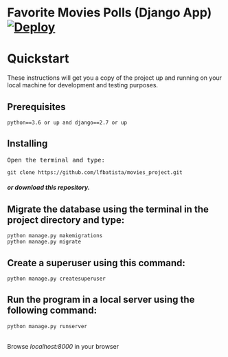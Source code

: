 # Favorite Movies Polls (Django App) [![Deploy](https://www.herokucdn.com/deploy/button.svg)](https://heroku.com/deploy?template=https://github.com/lfbatista/movies_project/)

<h1>Quickstart</h1>
<p>These instructions will get you a copy of the project up and running on your local machine for development and testing purposes.</p>

<h2>Prerequisites</h2>
<code>python==3.6 or up and django==2.7 or up</code>

<h2>Installing</h2>
<pre>Open the terminal and type:</pre>
<code>git clone https://github.com/lfbatista/movies_project.git</code><br>
<h5>or download this repository.</h5>

<h2>Migrate the database using the terminal in the project directory and type:</h2>
<code>python manage.py makemigrations</code><br>
<code>python manage.py migrate</code>

<h2>Create a superuser using this command:</h2>
<code>python manage.py createsuperuser</code>

<h2>Run the program in a local server using the following command:</h2>
<code>python manage.py runserver</code><br><br>

<p>Browse <i>localhost:8000</i> in your browser</p>
